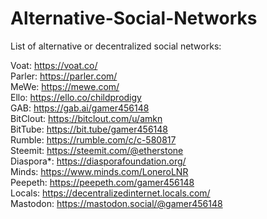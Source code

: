 # Alternative-Social-Networks
List of alternative or decentralized social networks:

Voat: https://voat.co/  
Parler: https://parler.com/  
MeWe: https://mewe.com/  
Ello: https://ello.co/childprodigy  
GAB: https://gab.ai/gamer456148  
BitClout: https://bitclout.com/u/amkn  
BitTube: https://bit.tube/gamer456148  
Rumble: https://rumble.com/c/c-580817  
Steemit: https://steemit.com/@etherstone  
Diaspora*: https://diasporafoundation.org/  
Minds: https://www.minds.com/LoneroLNR  
Peepeth: https://peepeth.com/gamer456148  
Locals: https://decentralizedinternet.locals.com/  
Mastodon: https://mastodon.social/@gamer456148
